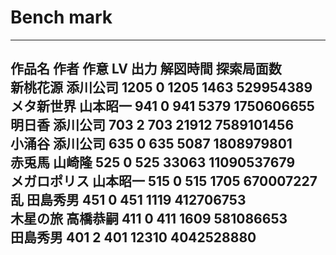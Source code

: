 #  Bench mark

-------------------------------------------------------------  
作品名      作者      作意    LV    出力    解図時間    探索局面数  
新桃花源    添川公司    1205    0    1205    1463    529954389  
メタ新世界   山本昭一    941    0     941    5379    1750606655  
明日香      添川公司    703    2     703   21912   7589101456  
小涌谷      添川公司    635    0     635    5087    1808979801  
赤兎馬      山崎隆      525    0     525   33063  11090537679  
メガロポリス 山本昭一    515    0     515    1705     670007227  
乱         田島秀男    451    0     451    1119     412706753  
木星の旅    高橋恭嗣    411    0     411    1609     581086653  
           田島秀男    401    2     401   12310    4042528880  
-------------------------------------------------------------  
